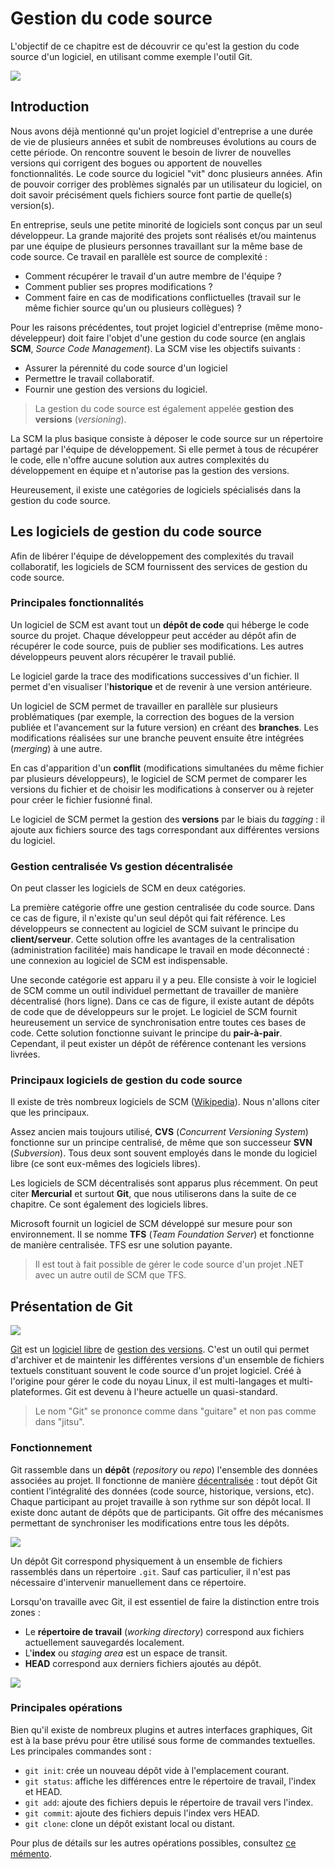 # Gestion du code source

L'objectif de ce chapitre est de découvrir ce qu'est la gestion du code source d'un logiciel, en utilisant comme exemple l'outil Git.

![](../images/scm-keywords.png)

## Introduction

Nous avons déjà mentionné qu'un projet logiciel d'entreprise a une durée de vie de plusieurs années et subit de nombreuses évolutions au cours de cette période. On rencontre souvent le besoin de livrer de nouvelles versions qui corrigent des bogues ou apportent de nouvelles fonctionnalités. Le code source du logiciel "vit" donc plusieurs années. Afin de pouvoir corriger des problèmes signalés par un utilisateur du logiciel, on doit savoir précisément quels fichiers source font partie de quelle(s) version(s).

En entreprise, seuls une petite minorité de logiciels sont conçus par un seul développeur. La grande majorité des projets sont réalisés et/ou maintenus par une équipe de plusieurs personnes travaillant sur la même base de code source. Ce travail en parallèle est source de complexité : 

* Comment récupérer le travail d'un autre membre de l'équipe ? 
* Comment publier ses propres modifications ?
* Comment faire en cas de modifications conflictuelles (travail sur le même fichier source qu'un ou plusieurs collègues) ?

Pour les raisons précédentes, tout projet logiciel d'entreprise (même mono-déveleppeur) doit faire l'objet d'une gestion du code source (en anglais **SCM**, *Source Code Management*). La SCM vise les objectifs suivants :

* Assurer la pérennité du code source d'un logiciel
* Permettre le travail collaboratif.
* Fournir une gestion des versions du logiciel.

> La gestion du code source est également appelée **gestion des versions** (*versioning*).

La SCM la plus basique consiste à déposer le code source sur un répertoire partagé par l'équipe de développement. Si elle permet à tous de récupérer le code, elle n'offre aucune solution aux autres complexités du développement en équipe et n'autorise pas la gestion des versions. 

Heureusement, il existe une catégories de logiciels spécialisés dans la gestion du code source. 

## Les logiciels de gestion du code source

Afin de libérer l'équipe de développement des complexités du travail collaboratif, les logiciels de SCM fournissent des services de gestion du code source. 

### Principales fonctionnalités

Un logiciel de SCM est avant tout un **dépôt de code** qui héberge le code source du projet. Chaque développeur peut accéder au dépôt afin de récupérer le code source, puis de publier ses modifications. Les autres développeurs peuvent alors récupérer le travail publié. 

Le logiciel garde la trace des modifications successives d'un fichier. Il permet d'en visualiser l'**historique** et de revenir à une version antérieure.

Un logiciel de SCM permet de travailler en parallèle sur plusieurs problématiques (par exemple, la correction des bogues de la version publiée et l'avancement sur la future version) en créant des **branches**. Les modifications réalisées sur une branche peuvent ensuite être intégrées (*merging*) à une autre.

En cas d'apparition d'un **conflit** (modifications simultanées du même fichier par plusieurs développeurs), le logiciel de SCM permet de comparer les versions du fichier et de choisir les modifications à conserver ou à rejeter pour créer le fichier fusionné final.

Le logiciel de SCM permet la gestion des **versions** par le biais du *tagging* : il ajoute aux fichiers source des tags correspondant aux différentes versions du logiciel.

### Gestion centralisée Vs gestion décentralisée

On peut classer les logiciels de SCM en deux catégories.

La première catégorie offre une gestion centralisée du code source. Dans ce cas de figure, il n'existe qu'un seul dépôt qui fait référence. Les développeurs se connectent au logiciel de SCM suivant le principe du **client/serveur**. Cette solution offre les avantages de la centralisation (administration facilitée) mais handicape le travail en mode déconnecté : une connexion au logiciel de SCM est indispensable.

Une seconde catégorie est apparu il y a peu. Elle consiste à voir le logiciel de SCM comme un outil individuel permettant de travailler de manière décentralisé (hors ligne). Dans ce cas de figure, il existe autant de dépôts de code que de développeurs sur le projet. Le logiciel de SCM fournit heureusement un service de synchronisation entre toutes ces bases de code. Cette solution fonctionne suivant le principe du **pair-à-pair**. Cependant, il peut exister un dépôt de référence contenant les versions livrées.

### Principaux logiciels de gestion du code source

Il existe de très nombreux logiciels de SCM ([Wikipedia](http://en.wikipedia.org/wiki/Comparison_of_revision_control_software )). Nous n'allons citer que les principaux. 

Assez ancien mais toujours utilisé, **CVS** (*Concurrent Versioning System*) fonctionne sur un principe centralisé, de même que son successeur **SVN** (*Subversion*). Tous deux sont souvent employés dans le monde du logiciel libre (ce sont eux-mêmes des logiciels libres). 

Les logiciels de SCM décentralisés sont apparus plus récemment. On peut citer **Mercurial** et surtout **Git**, que nous utiliserons dans la suite de ce chapitre. Ce sont également des logiciels libres.

Microsoft fournit un logiciel de SCM développé sur mesure pour son environnement. Il se nomme **TFS** (*Team Foundation Server*) et fonctionne de manière centralisée. TFS esr une solution payante.

> Il est tout à fait possible de gérer le code source d'un projet .NET avec un autre outil de SCM que TFS.

## Présentation de Git

![](../images/git-logo.png)

[Git](https://git-scm.com/)  est un [logiciel libre](https://fr.wikipedia.org/wiki/Logiciel_libre) de [gestion des versions](https://fr.wikipedia.org/wiki/Gestion_de_versions). C'est un outil qui permet d'archiver et de maintenir les différentes versions d'un ensemble de fichiers textuels constituant souvent le code source d'un projet logiciel. Créé à l'origine pour gérer le code du noyau Linux, il est multi-langages et multi-plateformes. Git est devenu à l'heure actuelle un quasi-standard.

> Le nom "Git" se prononce comme dans "guitare" et non pas comme dans "jitsu".

### Fonctionnement

Git rassemble dans un **dépôt** (*repository* ou *repo*) l'ensemble des données associées au projet. Il fonctionne de manière [décentralisée](https://fr.wikipedia.org/wiki/Gestion_de_versions#Gestion_de_versions_d.C3.A9centralis.C3.A9e) : tout dépôt Git contient l’intégralité des données (code source, historique, versions, etc). Chaque participant au projet travaille à son rythme sur son dépôt local. Il existe donc autant de dépôts que de participants. Git offre des mécanismes permettant de synchroniser les modifications entre tous les dépôts. 

![](../images/git-workflow.png)

Un dépôt Git correspond physiquement à un ensemble de fichiers rassemblés dans un répertoire `.git`. Sauf cas particulier, il n'est pas nécessaire d'intervenir manuellement dans ce répertoire.

Lorsqu'on travaille avec Git, il est essentiel de faire la distinction entre trois zones :

* Le **répertoire de travail** (*working directory*) correspond aux fichiers actuellement sauvegardés localement.
* L'**index** ou *staging area* est un espace de transit.
* **HEAD** correspond aux derniers fichiers ajoutés au dépôt.

![](../images/git-zones.png)

### Principales opérations

Bien qu'il existe de nombreux plugins et autres interfaces graphiques, Git est à la base prévu pour être utilisé sous forme de commandes textuelles. Les principales commandes sont :

* `git init`: crée un nouveau dépôt vide à l'emplacement courant.
* `git status`: affiche les différences entre le répertoire de travail, l'index et HEAD.
* `git add`: ajoute des fichiers depuis le répertoire de travail vers l'index.
* `git commit`: ajoute des fichiers depuis l'index vers HEAD.
* `git clone`: clone un dépôt existant local ou distant.

Pour plus de détails sur les autres opérations possibles, consultez [ce mémento](http://slam5.lmdsio.fr/lessons/memento-git).